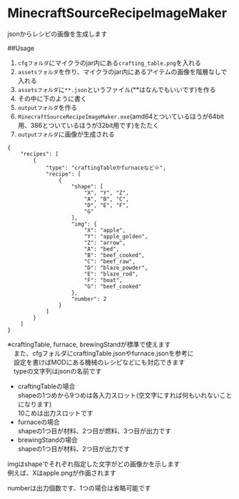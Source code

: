# MinecraftSourceRecipeImageMaker
jsonからレシピの画像を生成します  

##Usage
1. `cfgフォルダ`にマイクラのjar内にある`crafting_table.png`を入れる
2. `assetsフォルダ`を作り、マイクラのjar内にあるアイテムの画像を階層なしで入れる
3. `assetsフォルダ`に`**.json`というファイル(**はなんでもいいです)を作る
4. その中に下のように書く
5. `outputフォルダ`を作る
6. `MinecraftSourceRecipeImageMaker.exe`(amd64とついているほうが64bit用、386とついているほうが32bit用です)をたたく
7. `outputフォルダ`に画像が生成される
```
{
	"recipes": [
		{
			"type": "craftingTableかfurnaceなど※",
			"recipe": [
				{
					"shape": [
						"X", "Y", "Z",
						"A", "B", "C",
						"D", "E", "F",
						"G"
					],
					"img": {
						"X": "apple",
						"Y": "apple_golden",
						"Z": "arrow",
						"A": "bed",
						"B": "beef_cooked",
						"C": "beef_raw",
						"D": "blaze_powder",
						"E": "blaze_rod",
						"F": "boat",
						"G": "beef_cooked"
					},
					"number": 2
				}
			]
		}
    ]
}
```
※craftingTable, furnace, brewingStandが標準で使えます  
　また、cfgフォルダにcraftingTable.jsonやfurnace.jsonを参考に  
　設定を書けばMODにある機械のレシピなどにも対応できます  
　typeの文字列はjsonの名前です  

 - craftingTableの場合  
shapeの1つめから9つめは各入力スロット(空文字にすれば何もいれないことになります)  
10こめは出力スロットです  
 - furnaceの場合  
shapeの1つ目が材料、2つ目が燃料、3つ目が出力です  
 - brewingStandの場合  
shapeの1つ目が材料、2つ目が出力です  
  
imgはshapeでそれぞれ指定した文字がどの画像かを示します  
例えば、Xはapple.pngが作画されます  
  
numberは出力個数です、1つの場合は省略可能です  
